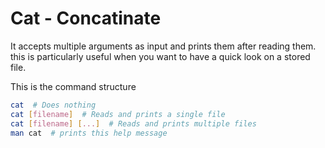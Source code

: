 # Cat - Concatinate

It accepts multiple arguments as input and prints them after reading them. this is particularly useful when
you want to have a quick look on a stored file.

This is the command structure

```bash
cat  # Does nothing
cat [filename]  # Reads and prints a single file
cat [filename] [...]  # Reads and prints multiple files
man cat  # prints this help message
```
